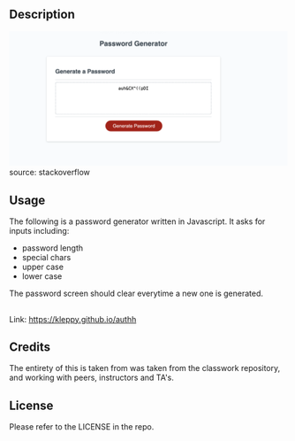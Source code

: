 ## Description


![Alt text](assets/images/auth.png?raw=true "Auth frontpage")
source: stackoverflow


## Usage

The following is a password generator written in Javascript. It asks for inputs including: 
- password length
- special chars
- upper case
- lower case

The password screen should clear everytime a new one is generated. 


##
Link: https://kleppy.github.io/authh

## Credits

The entirety of this is taken from was taken from the classwork repository, and working with peers, instructors and TA's. 

## License

Please refer to the LICENSE in the repo.
